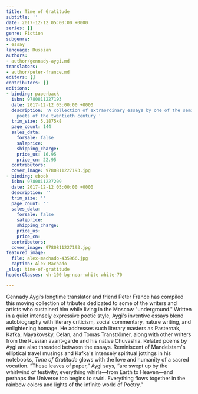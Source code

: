 ```yaml
---
title: Time of Gratitude
subtitle: ''
date: 2017-12-12 05:00:00 +0000
series: []
genre: Fiction
subgenre:
- essay
language: Russian
authors:
- author/gennady-aygi.md
translators:
- author/peter-france.md
editors: []
contributors: []
editions:
- binding: paperback
  isbn: 9780811227193
  date: 2017-12-12 05:00:00 +0000
  description: 'A collection of extraordinary essays by one of the seminal Russian
    poets of the twentieth century '
  trim_size: 5.1875x8
  page_count: 144
  sales_data:
    forsale: false
    saleprice: 
    shipping_charge: 
    price_us: 16.95
    price_cn: 22.95
  contributors: 
  cover_image: 9780811227193.jpg
- binding: ebook
  isbn: 9780811227209
  date: 2017-12-12 05:00:00 +0000
  description: ''
  trim_size: ''
  page_count: ''
  sales_data:
    forsale: false
    saleprice: 
    shipping_charge: 
    price_us: 
    price_cn: 
  contributors: 
  cover_image: 9780811227193.jpg
featured_image:
  file: alex-machado-435966.jpg
  caption: Alex Machado
_slug: time-of-gratitude
headerClasses: vh-100 bg-near-white white-70

---
```

Gennady Aygi’s longtime translator and friend Peter France has compiled this moving collection of tributes dedicated to some of the writers and artists who sustained him while living in the Moscow "underground." Written in a quiet intensely expressive poetic style, Aygi's inventive essays blend autobiography with literary criticism, social commentary, nature writing, and enlightening homage. He addresses such literary masters as Pasternak, Kafka, Mayakovsky, Celan, and Tomas Tranströmer, along with other writers from the Russian avant-garde and his native Chuvashia. Related poems by Aygi are also threaded between the essays. Reminiscent of Mandelstam's elliptical travel musings and Kafka's intensely spiritual jottings in his notebooks, _Time of Gratitude_ glows with the love and humanity of a sacred vocation. “These leaves of paper,” Aygi says, “are swept up by the whirlwind of festivity; everything whirls—from Earth to Heaven—and perhaps the Universe too begins to swirl. Everything flows together in the rainbow colors and lights of the infinite world of Poetry.”